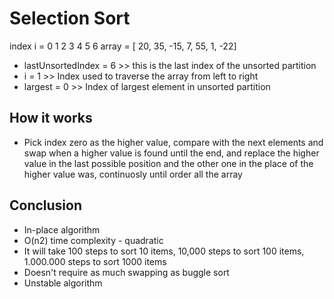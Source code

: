 # Selection Sort

index i =   0   1   2   3   4   5   6
array   = [ 20, 35, -15, 7, 55, 1, -22]

- lastUnsortedIndex = 6 >> this is the last index of the unsorted partition
- i = 1 >> Index used to traverse the array from left to right
- largest = 0 >> Index of largest element in unsorted partition

## How it works

 - Pick index zero as the higher value, compare with the next elements and swap when a higher value is found until the end, and replace the higher value in the last possible position and the other one in the place of the higher value was, continuosly until order all the array

 ## Conclusion
 - In-place algorithm
 - O(n2) time complexity - quadratic
 - It will take 100 steps to sort 10 items, 10,000 steps to sort 100 items, 1.000.000 steps to sort 1000 items
 - Doesn't require as much swapping as buggle sort
 - Unstable algorithm